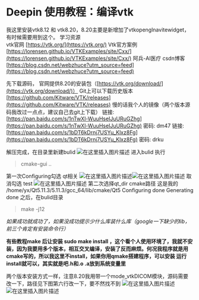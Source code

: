 # Deepin 使用教程：编译vtk

我这里安装vtk8.12 和 vtk8.20，8.20主要是新增加了vtkopenglnavitewidget，有时候需要用到这个。
学习资源  
vtk官网
[https://vtk.org/](https://vtk.org/) 
Vtk官方案例 
[https://lorensen.github.io/VTKExamples/site/Cxx/](https://lorensen.github.io/VTKExamples/site/Cxx/)
阿兵-AI医疗 csdn博客 
[https://blog.csdn.net/webzhuce?utm_source=feed](https://blog.csdn.net/webzhuce?utm_source=feed)

先下载源码，
官网提供8.20的安装包（[https://vtk.org/download/](https://vtk.org/download/)）
Git上可以下载历史版本
[https://github.com/Kitware/VTK/releases](https://github.com/Kitware/VTK/releases)
慢的话我个人的镜像（两个版本源码我改过一点点，建议自己去git上下载）
链接: [https://pan.baidu.com/s/1nTwXl-WuuHseIJuURuGZhg](https://pan.baidu.com/s/1nTwXl-WuuHseIJuURuGZhg)  密码: dm47
链接: [https://pan.baidu.com/s/1bDT6kDrnj7USYu_Klxz8Fg](https://pan.baidu.com/s/1bDT6kDrnj7USYu_Klxz8Fg)  密码: drku

解压完成，在目录里新建bulid
![在这里插入图片描述](https://img-blog.csdnimg.cn/20191115125855325.png?x-oss-process=image/watermark,type_ZmFuZ3poZW5naGVpdGk,shadow_10,text_aHR0cHM6Ly9ibG9nLmNzZG4ubmV0L2ExNTAwNTc4NDMyMA==,size_16,color_FFFFFF,t_70)
进入bulid 执行 

> cmake-gui ..

第一次Configuring勾选  qt相关
![在这里插入图片描述](https://img-blog.csdnimg.cn/20191115125905308.png)![在这里插入图片描述](https://img-blog.csdnimg.cn/20191115125908579.png)
 取消勾选 test
  ![在这里插入图片描述](https://img-blog.csdnimg.cn/20191115125926403.png)
  第二次选择qt_dir   cmake路径
  这是我的
/home/yx/Qt5.11.3/5.11.3/gcc_64/lib/cmake/Qt5
Configuring done
Generating done
之后，在bulid目录  

> make -j12

*如果成功就成功了，如果没成功提示少什么库装什么库（google一下缺少的lib，前三个肯定有安装命令行）*

**有些教程make 后让安装  sudo make install ，这个看个人使用环境了，我就不安装，因为我要用多个版本，相互交叉编译，安装了反而麻烦。何况我程序就是用cmake写的，所以我这里不install，如果你用qmake搭建程序，可以安装 运行install就可以，其实就是吧.h和.o .a放到系统变量里**


两个版本安装方式一样，注意8.20我用带一个mode_vtkDICOM模块，源码需要改一下，路径见下图第六行改一下，要不然找不到
![在这里插入图片描述](https://img-blog.csdnimg.cn/20191115130008503.png?x-oss-process=image/watermark,type_ZmFuZ3poZW5naGVpdGk,shadow_10,text_aHR0cHM6Ly9ibG9nLmNzZG4ubmV0L2ExNTAwNTc4NDMyMA==,size_16,color_FFFFFF,t_70)
![在这里插入图片描述](https://img-blog.csdnimg.cn/20191115130017692.png)

